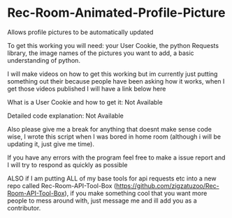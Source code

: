 # Rec-Room-Animated-Profile-Picture
Allows profile pictures to be automatically updated

To get this working you will need: your User Cookie, the python Requests library, the image names of the pictures you want to add, a basic understanding of python.

I will make videos on how to get this working but im currently just putting something out their because people have been asking how it works, when I get those videos published I will have a link below here

What is a User Cookie and how to get it: Not Available

Detailed code explanation: Not Available

Also please give me a break for anything that doesnt make sense code wise, I wrote this script when I was bored in home room (although i will be updating it, just give me time).

If you have any errors with the program feel free to make a issue report and I will try to respond as quickly as possible

ALSO if I am putting ALL of my base tools for api requests etc into a new repo called Rec-Room-API-Tool-Box (https://github.com/zigzatuzoo/Rec-Room-API-Tool-Box), if you make something cool that you want more people to mess around with, just message me and ill add you as a contributor.
